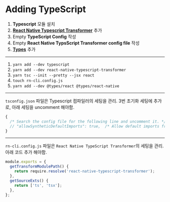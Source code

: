 # Adding TypeScript

1. **Typescript** 모듈 설치
2. **[React Native Typescript Transformer](https://github.com/ds300/react-native-typescript-transformer)** 추가
3. Empty **TypeScript Config** 작성
4. Empty **React Native TypsScript Transformer config file** 작성
5. **[Types](https://github.com/DefinitelyTyped/DefinitelyTyped)** 추가

---------------
1. `yarn add --dev typescript`
2. `yarn add --dev react-native-typescript-transformer`
3. `yarn tsc --init --pretty --jsx react`
4. `touch rn-cli.config.js`
5. `yarn add --dev @types/react @types/react-native`

---

`tsconfig.json` 파일은 Typescript 컴파일러의 세팅을 관리.
3번 초기화 세팅에 추가로, 아래 세팅을 uncomment 해야함.

```javascript
{
  /* Search the config file for the following line and uncomment it. */
  // "allowSyntheticDefaultImports": true,  /* Allow default imports from modules with no default export. This does not affect code emit, just typechecking. */
}
```

---

`rn-cli.config.js` 파일은 `React Native TypeScript Transformer`의 세팅을 관리.
아래 코드 추가 해야함.
```javascript
module.exports = {
  getTransformModulePath() {
    return require.resolve('react-native-typescript-transformer');
  },
  getSourceExts() {
    return ['ts', 'tsx'];
  },
};
```
